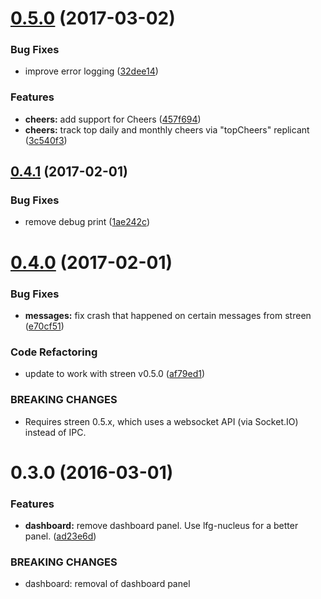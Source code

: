 <a name="0.5.0"></a>
# [0.5.0](https://github.com/SupportClass/lfg-siphon/compare/v0.4.1...v0.5.0) (2017-03-02)


### Bug Fixes

* improve error logging ([32dee14](https://github.com/SupportClass/lfg-siphon/commit/32dee14))


### Features

* **cheers:** add support for Cheers ([457f694](https://github.com/SupportClass/lfg-siphon/commit/457f694))
* **cheers:** track top daily and monthly cheers via "topCheers" replicant ([3c540f3](https://github.com/SupportClass/lfg-siphon/commit/3c540f3))



<a name="0.4.1"></a>
## [0.4.1](https://github.com/SupportClass/lfg-siphon/compare/v0.4.0...v0.4.1) (2017-02-01)


### Bug Fixes

* remove debug print ([1ae242c](https://github.com/SupportClass/lfg-siphon/commit/1ae242c))



<a name="0.4.0"></a>
# [0.4.0](https://github.com/SupportClass/lfg-siphon/compare/v0.3.0...v0.4.0) (2017-02-01)


### Bug Fixes

* **messages:** fix crash that happened on certain messages from streen ([e70cf51](https://github.com/SupportClass/lfg-siphon/commit/e70cf51))


### Code Refactoring

* update to work with streen v0.5.0 ([af79ed1](https://github.com/SupportClass/lfg-siphon/commit/af79ed1))


### BREAKING CHANGES

* Requires streen 0.5.x, which uses a websocket API (via Socket.IO) instead of IPC.



<a name="0.3.0"></a>
# 0.3.0 (2016-03-01)


### Features

* **dashboard:** remove dashboard panel. Use lfg-nucleus for a better panel. ([ad23e6d](https://github.com/SupportClass/lfg-siphon/commit/ad23e6d))


### BREAKING CHANGES

* dashboard: removal of dashboard panel




